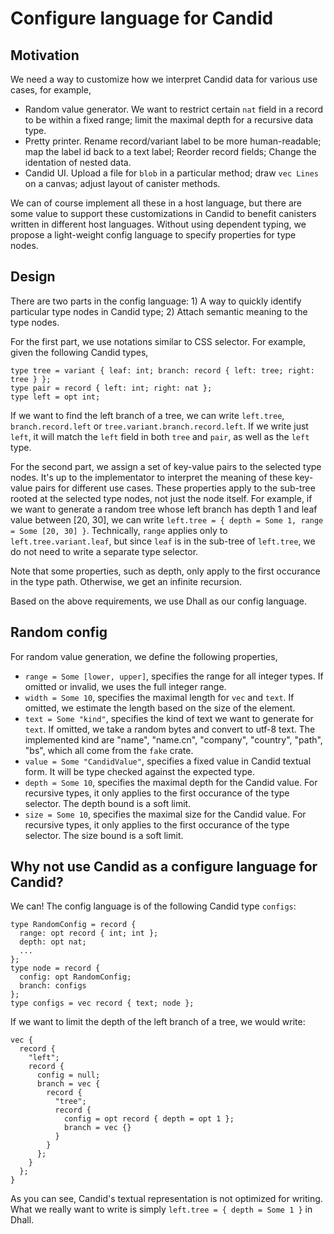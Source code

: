# Configure language for Candid

## Motivation

We need a way to customize how we interpret Candid data for various use cases, for example,

* Random value generator. We want to restrict certain `nat` field in a record to be within a fixed range; 
  limit the maximal depth for a recursive data type. 
* Pretty printer. Rename record/variant label to be more human-readable; map the label id back to a text label; Reorder record fields; Change the identation of nested data.
* Candid UI. Upload a file for `blob` in a particular method; draw `vec Lines` on a canvas; adjust layout of canister methods.

We can of course implement all these in a host language, but there are some value to support these customizations in Candid
to benefit canisters written in different host languages. Without using dependent typing, we propose a light-weight config language to specify properties for type nodes.

## Design

There are two parts in the config language: 1) A way to quickly identify particular type nodes in Candid type; 2) Attach semantic meaning to the type nodes.

For the first part, we use notations similar to CSS selector. For example, given the following Candid types,
```
type tree = variant { leaf: int; branch: record { left: tree; right: tree } };
type pair = record { left: int; right: nat };
type left = opt int;
```
If we want to find the left branch of a tree, we can write `left.tree`, `branch.record.left`
or `tree.variant.branch.record.left`.
If we write just `left`, it will match the `left` field in both `tree` and `pair`, as well as the `left` type.

For the second part, we assign a set of key-value pairs to the selected type nodes. It's up to the implementator to
interpret the meaning of these key-value pairs for different use cases. 
These properties apply to the sub-tree rooted at the selected type nodes, not just the node itself.
For example, if we want to generate a random tree whose left branch has depth 1 and leaf value between [20, 30], 
we can write `left.tree = { depth = Some 1, range = Some [20, 30] }`. 
Technically, `range` applies only to `left.tree.variant.leaf`, but since `leaf` is in the sub-tree of `left.tree`, 
we do not need to write a separate type selector.

Note that some properties, such as depth, only apply to the first occurance in the type path. 
Otherwise, we get an infinite recursion.

Based on the above requirements, we use Dhall as our config language.

## Random config

For random value generation, we define the following properties,

* `range = Some [lower, upper]`, specifies the range for all integer types. If omitted or invalid, we uses the full integer range.
* `width = Some 10`, specifies the maximal length for `vec` and `text`. If omitted, we estimate the length based on the size of the element.
* `text = Some "kind"`, specifies the kind of text we want to generate for `text`. If omitted, we take a random bytes and convert to utf-8 text. The implemented kind are "name", "name.cn", "company", "country", "path", "bs", which all come from the `fake` crate.
* `value = Some "CandidValue"`, specifies a fixed value in Candid textual form. It will be type checked against the expected type.
* `depth = Some 10`, specifies the maximal depth for the Candid value. For recursive types, it only applies to the first occurance of the type selector. The depth bound is a soft limit.
* `size = Some 10`, specifies the maximal size for the Candid value. For recursive types, it only applies to the first occurance of the type selector. The size bound is a soft limit.

## Why not use Candid as a configure language for Candid?

We can! The config language is of the following Candid type `configs`:

```
type RandomConfig = record { 
  range: opt record { int; int }; 
  depth: opt nat;
  ...
};
type node = record { 
  config: opt RandomConfig; 
  branch: configs 
};
type configs = vec record { text; node };
```

If we want to limit the depth of the left branch of a tree, we would write:

```
vec {
  record { 
    "left"; 
    record { 
      config = null; 
      branch = vec { 
        record { 
          "tree"; 
          record { 
            config = opt record { depth = opt 1 }; 
            branch = vec {}
          }
        }
      };
    }
  };
}
```

As you can see, Candid's textual representation is not optimized for writing. What we really want to write is
simply `left.tree = { depth = Some 1 }` in Dhall.
